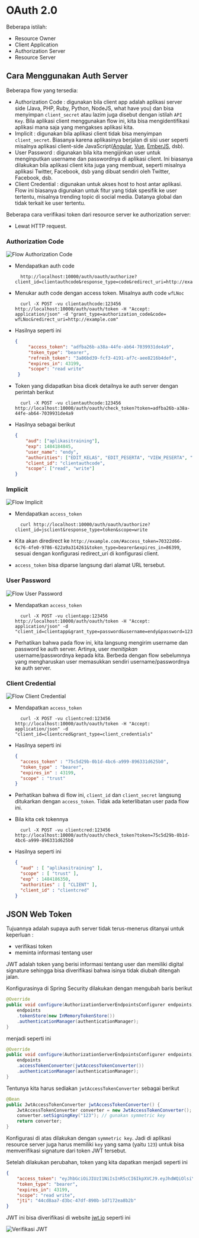 # OAuth 2.0 #

Beberapa istilah:

* Resource Owner
* Client Application
* Authorization Server
* Resource Server

## Cara Menggunakan Auth Server ##

Beberapa flow yang tersedia:

* Authorization Code : digunakan bila client app adalah aplikasi server side (Java, PHP, Ruby, Python, NodeJS, what have you) dan bisa menyimpan `client_secret` atau lazim juga disebut dengan istilah `API Key`. Bila aplikasi client menggunakan flow ini, kita bisa mengidentifikasi aplikasi mana saja yang mengakses aplikasi kita.
* Implicit : digunakan bila aplikasi client tidak bisa menyimpan `client_secret`. Biasanya karena aplikasinya berjalan di sisi user seperti misalnya aplikasi client-side JavaScript([Angular](https://angular.io), [Vue](https://vuejs.org/), [EmberJS](http://emberjs.com/), dsb).
* User Password : digunakan bila kita mengijinkan user untuk menginputkan username dan passwordnya di aplikasi client. Ini biasanya dilakukan bila aplikasi client kita juga yang membuat, seperti misalnya aplikasi Twitter, Facebook, dsb yang dibuat sendiri oleh Twitter, Facebook, dsb.
* Client Credential : digunakan untuk akses host to host antar aplikasi. Flow ini biasanya digunakan untuk fitur yang tidak spesifik ke user tertentu, misalnya trending topic di social media. Datanya global dan tidak terkait ke user tertentu.

Beberapa cara verifikasi token dari resource server ke authorization server:

* Lewat HTTP request.

### Authorization Code ###

![Flow Authorization Code](img/oauth-authcode.jpg)

* Mendapatkan auth code

        http://localhost:10000/auth/oauth/authorize?client_id=clientauthcode&response_type=code&redirect_uri=http://example.com

* Menukar auth code dengan access token. Misalnya auth code `wfLNoc`

        curl -X POST -vu clientauthcode:123456 http://localhost:10000/auth/oauth/token -H "Accept: application/json" -d "grant_type=authorization_code&code= wfLNoc&redirect_uri=http://example.com"

* Hasilnya seperti ini

   ```json
   {
        "access_token": "adfba26b-a38a-44fe-ab64-7039931de4a9",
        "token_type": "bearer",
        "refresh_token": "3a86bd39-fcf3-4191-af7c-aee8216b4def",
        "expires_in": 43199,
        "scope": "read write"
    }
   ```
* Token yang didapatkan bisa dicek detailnya ke auth server dengan perintah berikut

        curl -X POST -vu clientauthcode:123456 http://localhost:10000/auth/oauth/check_token?token=adfba26b-a38a-44fe-ab64-7039931de4a9

* Hasilnya sebagai berikut

    ```json
    {
        "aud": ["aplikasitraining"],
        "exp": 1484184845,
        "user_name": "endy",
        "authorities": ["EDIT_KELAS", "EDIT_PESERTA", "VIEW_PESERTA", "VIEW_KELAS"],
        "client_id": "clientauthcode",
        "scope": ["read", "write"]
    }
    ```

### Implicit  ###

![Flow Implicit](img/oauth-implicit.jpg)

* Mendapatkan `access_token`

        curl http://localhost:10000/auth/oauth/authorize?client_id=jsclient&response_type=token&scope=write

* Kita akan diredirect ke `http://example.com/#access_token=70322d66-6c76-4fe0-9786-622a9a314261&token_type=bearer&expires_in=86399`, sesuai dengan konfigurasi redirect_uri di konfigurasi client.

* `access_token` bisa diparse langsung dari alamat URL tersebut.

### User Password ###

![Flow User Password](img/oauth-user-password.jpg)

* Mendapatkan `access_token`

        curl -X POST -vu clientapp:123456 http://localhost:10000/auth/oauth/token -H "Accept: application/json" -d "client_id=clientapp&grant_type=password&username=endy&password=1234"

* Perhatikan bahwa pada flow ini, kita langsung mengirim username dan password ke auth server. Artinya, user _menitipkan_ username/passwordnya kepada kita. Berbeda dengan flow sebelumnya yang mengharuskan user memasukkan sendiri username/passwordnya ke auth server.

### Client Credential ###

![Flow Client Credential](img/oauth-client-cred.jpg)

* Mendapatkan `access_token`

        curl -X POST -vu clientcred:123456 http://localhost:10000/auth/oauth/token -H "Accept: application/json" -d "client_id=clientcred&grant_type=client_credentials"

* Hasilnya seperti ini

    ```json
    {
      "access_token" : "75c5d29b-0b1d-4bc6-a999-896331d625b0",
      "token_type" : "bearer",
      "expires_in" : 43199,
      "scope" : "trust"
    }
    ```

* Perhatikan bahwa di flow ini, `client_id` dan `client_secret` langsung ditukarkan dengan `access_token`. Tidak ada keterlibatan user pada flow ini.

* Bila kita cek tokennya

        curl -X POST -vu clientcred:123456 http://localhost:10000/auth/oauth/check_token?token=75c5d29b-0b1d-4bc6-a999-896331d625b0

* Hasilnya seperti ini

    ```json
    {
      "aud" : [ "aplikasitraining" ],
      "scope" : [ "trust" ],
      "exp" : 1484186350,
      "authorities" : [ "CLIENT" ],
      "client_id" : "clientcred"
    }
    ```

## JSON Web Token ##

Tujuannya adalah supaya auth server tidak terus-menerus ditanyai untuk keperluan :

* verifikasi token
* meminta informasi tentang user

JWT adalah token yang berisi informasi tentang user dan memiliki digital signature sehingga bisa diverifikasi bahwa isinya tidak diubah ditengah jalan.

Konfigurasinya di Spring Security dilakukan dengan mengubah baris berikut


```java
@Override
public void configure(AuthorizationServerEndpointsConfigurer endpoints) throws Exception {
    endpoints
    .tokenStore(new InMemoryTokenStore())
    .authenticationManager(authenticationManager);
}
```

menjadi seperti ini

```java
@Override
public void configure(AuthorizationServerEndpointsConfigurer endpoints) throws Exception {
    endpoints
    .accessTokenConverter(jwtAccessTokenConverter())
    .authenticationManager(authenticationManager);
}
```

Tentunya kita harus sediakan `jwtAccessTokenConverter` sebagai berikut

```java
@Bean
public JwtAccessTokenConverter jwtAccessTokenConverter() {
    JwtAccessTokenConverter converter = new JwtAccessTokenConverter();
    converter.setSigningKey("123"); // gunakan symmetric key
    return converter;
}
```

Konfigurasi di atas dilakukan dengan `symmetric key`. Jadi di aplikasi resource server juga harus memiliki `key` yang sama (yaitu `123`) untuk bisa memverifikasi signature dari token JWT tersebut.

Setelah dilakukan perubahan, token yang kita dapatkan menjadi seperti ini

```json
{
    "access_token": "eyJhbGciOiJIUzI1NiIsInR5cCI6IkpXVCJ9.eyJhdWQiOlsiYXBsaWthc2l0cmFpbmluZyJdLCJ1c2VyX25hbWUiOiJlbmR5Iiwic2NvcGUiOlsicmVhZCIsIndyaXRlIl0sImV4cCI6MTQ4NDE4NzYzNiwiYXV0aG9yaXRpZXMiOlsiRURJVF9LRUxBUyIsIkVESVRfUEVTRVJUQSIsIlZJRVdfUEVTRVJUQSIsIlZJRVdfS0VMQVMiXSwianRpIjoiNDRjZDhhYTctZDNiYy00N2RmLTg5MGItMWQ3MTcyZWE4YjJiIiwiY2xpZW50X2lkIjoiY2xpZW50YXBwIn0.afIrpeD_IB-olXcv416MNMFyT-JMFCz8w639_r-V8bg",
    "token_type": "bearer",
    "expires_in": 43199,
    "scope": "read write",
    "jti": "44cd8aa7-d3bc-47df-890b-1d7172ea8b2b"
}
```

JWT ini bisa diverifikasi di website [jwt.io](https://jwt.io/) seperti ini

![Verifikasi JWT](img/screenshot-jwtio.png)

